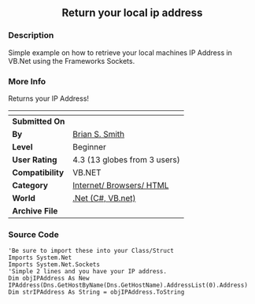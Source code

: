 ﻿<div align="center">

## Return your local ip address


</div>

### Description

Simple example on how to retrieve your local machines IP Address in VB.Net using the Frameworks Sockets.
 
### More Info
 
Returns your IP Address!


<span>             |<span>
---                |---
**Submitted On**   |
**By**             |[Brian S\. Smith](https://github.com/Planet-Source-Code/PSCIndex/blob/master/ByAuthor/brian-s-smith.md)
**Level**          |Beginner
**User Rating**    |4.3 (13 globes from 3 users)
**Compatibility**  |VB\.NET
**Category**       |[Internet/ Browsers/ HTML](https://github.com/Planet-Source-Code/PSCIndex/blob/master/ByCategory/internet-browsers-html__10-9.md)
**World**          |[\.Net \(C\#, VB\.net\)](https://github.com/Planet-Source-Code/PSCIndex/blob/master/ByWorld/net-c-vb-net.md)
**Archive File**   |[](https://github.com/Planet-Source-Code/brian-s-smith-return-your-local-ip-address__10-838/archive/master.zip)





### Source Code

```
'Be sure to import these into your Class/Struct
Imports System.Net
Imports System.Net.Sockets
'Simple 2 lines and you have your IP address.
Dim objIPAddress As New IPAddress(Dns.GetHostByName(Dns.GetHostName).AddressList(0).Address)
Dim strIPAddress As String = objIPAddress.ToString
```

